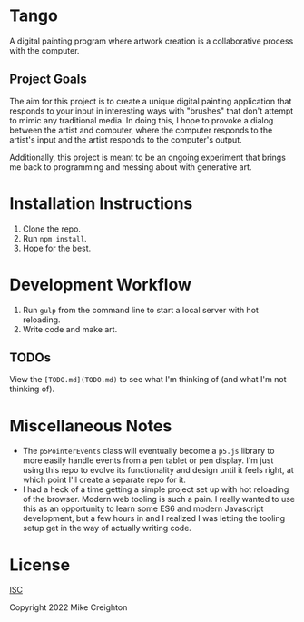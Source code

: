 # Tango

A digital painting program where artwork creation is a collaborative process with the computer.

## Project Goals

The aim for this project is to create a unique digital painting application that responds to your input in interesting ways with "brushes" that don't attempt to mimic any traditional media. In doing this, I hope to provoke a dialog between the artist and computer, where the computer responds to the artist's input and the artist responds to the computer's output.

Additionally, this project is meant to be an ongoing experiment that brings me back to programming and messing about with generative art.

# Installation Instructions

1. Clone the repo.
2. Run `npm install`.
3. Hope for the best.

# Development Workflow

1. Run `gulp` from the command line to start a local server with hot reloading.
2. Write code and make art.

## TODOs

View the `[TODO.md](TODO.md)` to see what I'm thinking of (and what I'm not thinking of).

# Miscellaneous Notes

- The `p5PointerEvents` class will eventually become a `p5.js` library to more easily handle events from a pen tablet or pen display. I'm just using this repo to evolve its functionality and design until it feels right, at which point I'll create a separate repo for it.
- I had a heck of a time getting a simple project set up with hot reloading of the browser. Modern web tooling is such a pain. I really wanted to use this as an opportunity to learn some ES6 and modern Javascript development, but a few hours in and I realized I was letting the tooling setup get in the way of actually writing code.

# License

[ISC](https://opensource.org/licenses/ISC)

Copyright 2022 Mike Creighton
